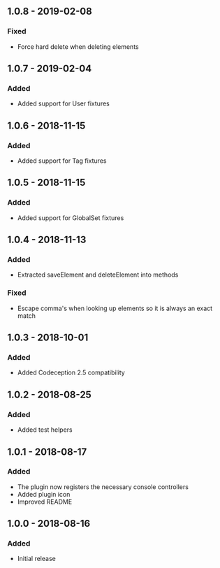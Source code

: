 ## 1.0.8 - 2019-02-08
### Fixed
- Force hard delete when deleting elements

## 1.0.7 - 2019-02-04
### Added
- Added support for User fixtures

## 1.0.6 - 2018-11-15
### Added
- Added support for Tag fixtures

## 1.0.5 - 2018-11-15
### Added
- Added support for GlobalSet fixtures

## 1.0.4 - 2018-11-13
### Added
- Extracted saveElement and deleteElement into methods

### Fixed
- Escape comma's when looking up elements so it is always an exact match

## 1.0.3 - 2018-10-01
### Added
- Added Codeception 2.5 compatibility

## 1.0.2 - 2018-08-25
### Added
- Added test helpers

## 1.0.1 - 2018-08-17
### Added
- The plugin now registers the necessary console controllers
- Added plugin icon
- Improved README

## 1.0.0 - 2018-08-16
### Added
- Initial release
